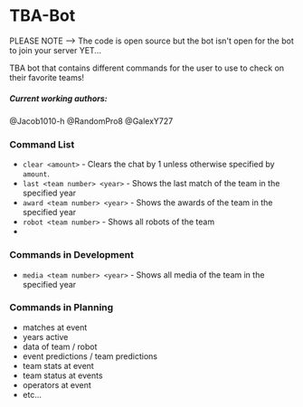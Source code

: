 # TBA-Bot

PLEASE NOTE --> The code is open source but the bot isn't open for the bot to join your server YET...
 
TBA bot that contains different commands for the user to use to check on their favorite teams!

##### Current working authors: ####
@Jacob1010-h @RandomPro8 @GalexY727

### Command List
* `clear <amount>` - Clears the chat by 1 unless otherwise specified by `amount`.
* `last <team number> <year>` - Shows the last match of the team in the specified year
* `award <team number> <year>` - Shows the awards of the team in the specified year
* `robot <team number>` - Shows all robots of the team
* 
### Commands in Development
* `media <team number> <year>` - Shows all media of the team in the specified year

### Commands in Planning
* matches at event 
* years active
* data of team / robot
* event predictions / team predictions
* team stats at event
* team status at events
* operators at event
* etc...